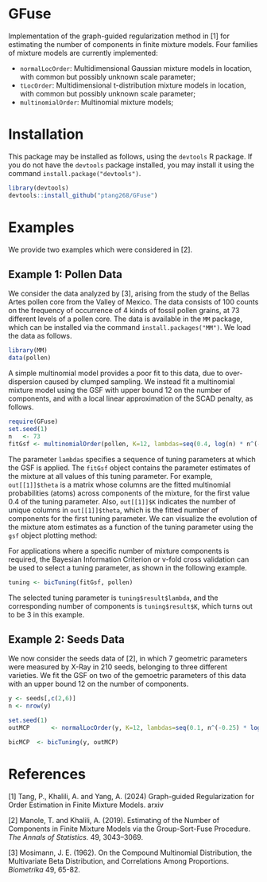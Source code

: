 # GFuse
Implementation of the graph-guided regularization method in [1] for estimating the number of components in finite mixture models. Four families of mixture models are currently implemented:
 + `normalLocOrder`: Multidimensional Gaussian mixture models in location, with common but possibly unknown scale parameter;
 + `tLocOrder`: Multidimensional t-distribution mixture models in location, with common but possibly unknown scale parameter;
 + `multinomialOrder`: Multinomial mixture models;


# Installation
This package may be installed as follows, using the `devtools` R package. If you do not have the `devtools`
package installed, you may install it using the command `install.package("devtools")`.
```r
library(devtools)
devtools::install_github("ptang268/GFuse")
```

# Examples
We provide two examples which were considered in [2]. 

## Example 1: Pollen Data
We consider the data analyzed by [3], arising from the study of the Bellas Artes pollen core from the Valley of Mexico. The
data consists of 100 counts on the frequency of occurrence of 4
kinds of fossil pollen grains, at 73 different levels of a pollen core. 
The data is available in the `MM` package, which can be installed
via the command `install.packages("MM")`. We load the data as follows.
```r
library(MM)
data(pollen)
```
A simple multinomial model provides a poor fit to this data, due to over-dispersion
caused by clumped sampling. We instead fit a multinomial mixture model using the GSF
with upper bound 12 on the number of components, and with a local linear approximation
of the SCAD penalty, as follows.
```r
require(GFuse)
set.seed(1) 
n   <- 73
fitGsf <- multinomialOrder(pollen, K=12, lambdas=seq(0.4, log(n) * n^(-0.25), penalty="SCAD-LLA")
```
The parameter `lambdas` specifies a sequence of tuning parameters at which the GSF is applied. The `fitGsf`
object contains the parameter estimates of the mixture at all values of this tuning parameter. For example, 
`out[[1]]$theta` is a matrix whose columns are the fitted multinomial probabilities (atoms) across components
of the mixture, for the first value 0.4 of the tuning parameter. Also, `out[[1]]$K` indicates the number of unique columns in `out[[1]]$theta`, which is the fitted number of components for the first tuning parameter.
We can visualize the evolution of the mixture atom estimates as a function of the tuning parameter using the `gsf` object plotting method:


For applications where a specific number of mixture components is required, the Bayesian Information Criterion or v-fold cross validation can be used to select a tuning parameter, as shown in the following example.

```r
tuning <- bicTuning(fitGsf, pollen)
```

The selected tuning parameter is `tuning$result$lambda`, and the corresponding number of components is 
`tuning$result$K`, which turns out to be 3 in this example. 

## Example 2: Seeds Data
We now consider the seeds data of [2],
in which 7 geometric parameters were measured by X-Ray in 210 seeds, belonging to
three different varieties. We fit the GSF on two of the gemoetric parameters of this data
with an upper bound 12 on the number of components. 

```r
y <- seeds[,c(2,6)]
n <- nrow(y)

set.seed(1)
outMCP      <- normalLocOrder(y, K=12, lambdas=seq(0.1, n^(-0.25) * log(n), length.out=10), arbSigma=T, verbose=F, penalty="MCP-LLA")

bicMCP  <- bicTuning(y, outMCP)

```



# References 
[1] Tang, P., Khalili, A. and Yang, A. (2024) Graph-guided Regularization for Order Estimation in Finite Mixture Models. arxiv

[2] Manole, T. and Khalili, A. (2019). Estimating of the Number of Components in Finite Mixture Models via the Group-Sort-Fuse Procedure. *The Annals of Statistics.* 49, 3043–3069.

[3] Mosimann, J. E. (1962). On the Compound Multinomial Distribution, the Multivariate Beta Distribution, and Correlations Among Proportions. *Biometrika* 49, 65-82.

